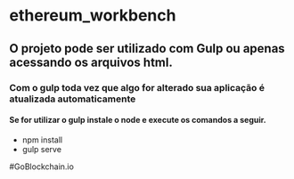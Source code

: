 # ethereum_workbench
## O projeto pode ser utilizado com Gulp ou apenas acessando os arquivos html.

### Com o gulp toda vez que algo for alterado sua aplicação é atualizada automaticamente
#### Se for utilizar o gulp instale o node e execute os comandos a seguir. 
- npm install
- gulp serve


#GoBlockchain.io